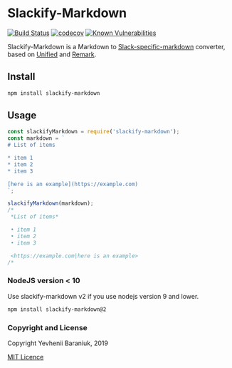 # Slackify-Markdown

[![Build Status](https://travis-ci.org/jsarafajr/slackify-markdown.svg?branch=master)](https://travis-ci.org/jsarafajr/slackify-markdown)
[![codecov](https://codecov.io/gh/jsarafajr/slackify-markdown/branch/master/graph/badge.svg)](https://codecov.io/gh/jsarafajr/slackify-markdown) [![Known Vulnerabilities](https://snyk.io/test/github/jsarafajr/slackify-markdown/badge.svg)](https://snyk.io/test/github/jsarafajr/slackify-markdown)


Slackify-Markdown is a Markdown to [Slack-specific-markdown](https://api.slack.com/docs/message-formatting#message_formatting) converter, based on [Unified](https://github.com/unifiedjs/unified) and [Remark](https://github.com/remarkjs/remark/).

## Install

```bash
npm install slackify-markdown
```

## Usage

```js
const slackifyMarkdown = require('slackify-markdown');
const markdown = `
# List of items

* item 1
* item 2
* item 3

[here is an example](https://example.com)
`;

slackifyMarkdown(markdown);
/*
 *List of items*

 • item 1
 • item 2
 • item 3

 <https://example.com|here is an example>
/*
```

### NodeJS version < 10

Use slackify-markdown v2 if you use nodejs version 9 and lower.

```bash
npm install slackify-markdown@2
```

### Copyright and License

Copyright Yevhenii Baraniuk, 2019

[MIT Licence](LICENSE)
